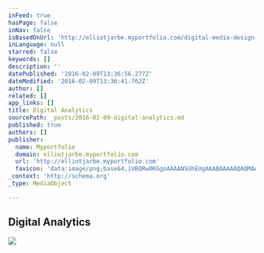 ```yaml
---
inFeed: true
hasPage: false
inNav: false
isBasedOnUrl: 'http://elliotjarbe.myportfolio.com/digital-media-design-'
inLanguage: null
starred: false
keywords: []
description: ''
datePublished: '2016-02-09T13:36:56.277Z'
dateModified: '2016-02-09T13:36:41.762Z'
author: []
related: []
app_links: []
title: Digital Analytics
sourcePath: _posts/2016-02-09-digital-analytics.md
published: true
authors: []
publisher:
  name: Myportfolio
  domain: elliotjarbe.myportfolio.com
  url: 'http://elliotjarbe.myportfolio.com'
  favicon: 'data:image/png;base64,iVBORw0KGgoAAAANSUhEUgAAABAAAAAQAQMAAAAlPW0iAAAABGdBTUEAALGPC/xhBQAAAAFzUkdCAK7OHOkAAAADUExURUxpcU3H2DoAAAABdFJOUwBA5thmAAAADElEQVQI12NgIA0AAAAwAAHHqoWOAAAAAElFTkSuQmCC'
_context: 'http://schema.org'
_type: MediaObject

---
```

<article style=""><h1>Digital Analytics</h1><img src="https://pro2-bar-s3-cdn-cf.myportfolio.com/91e4d3d0c2f5ede5cdc1016041ac0757/4310e693-e0c6-4bee-bff4-d6b33c732687_rwc_83x182x978x699x978.png?h=00bb98c47208a6c5f609ab516a412c4a" /></article>